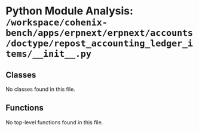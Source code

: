 # Python Module Analysis: `/workspace/cohenix-bench/apps/erpnext/erpnext/accounts/doctype/repost_accounting_ledger_items/__init__.py`

## Classes

No classes found in this file.


## Functions

No top-level functions found in this file.
